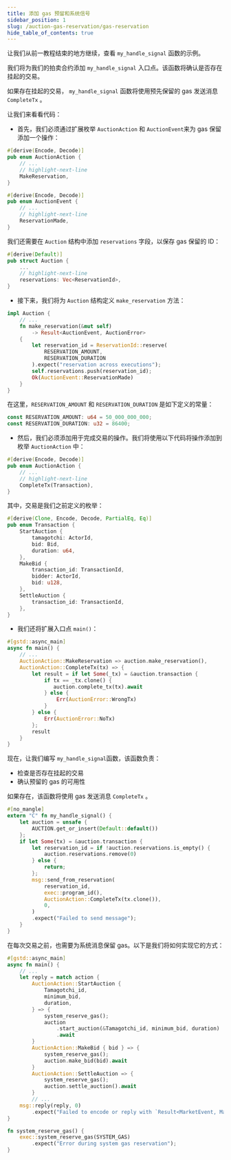 ```yaml
---
title: 添加 gas 预留和系统信号
sidebar_position: 1
slug: /auction-gas-reservation/gas-reservation
hide_table_of_contents: true
---
```


让我们从前一教程结束的地方继续，查看 `my_handle_signal` 函数的示例。

我们将为我们的拍卖合约添加 `my_handle_signal` 入口点。该函数将确认是否存在挂起的交易。

如果存在挂起的交易， `my_handle_signal` 函数将使用预先保留的 gas 发送消息 `CompleteTx` 。

让我们来看看代码：

- 首先，我们必须通过扩展枚举 `AuctionAction` 和 `AuctionEvent`来为 gas 保留添加一个操作：

```rust
#[derive(Encode, Decode)]
pub enum AuctionAction {
    // ...
    // highlight-next-line
    MakeReservation,
}

#[derive(Encode, Decode)]
pub enum AuctionEvent {
    // ...
    // highlight-next-line
    ReservationMade,
}
```

我们还需要在 `Auction` 结构中添加 `reservations` 字段，以保存 gas 保留的 ID：

```rust
#[derive(Default)]
pub struct Auction {
    ...
    // highlight-next-line
    reservations: Vec<ReservationId>,
}
```

- 接下来，我们将为 `Auction` 结构定义 `make_reservation` 方法：

```rust
impl Auction {
    // ...
    fn make_reservation(&mut self)
        -> Result<AuctionEvent, AuctionError>
    {
        let reservation_id = ReservationId::reserve(
            RESERVATION_AMOUNT,
            RESERVATION_DURATION
        ).expect("reservation across executions");
        self.reservations.push(reservation_id);
        Ok(AuctionEvent::ReservationMade)
    }
}
```

在这里，`RESERVATION_AMOUNT` 和 `RESERVATION_DURATION` 是如下定义的常量：

```rust
const RESERVATION_AMOUNT: u64 = 50_000_000_000;
const RESERVATION_DURATION: u32 = 86400;
```

- 然后，我们必须添加用于完成交易的操作。我们将使用以下代码将操作添加到枚举 `AuctionAction` 中：

```rust
#[derive(Encode, Decode)]
pub enum AuctionAction {
    // ...
    // highlight-next-line
    CompleteTx(Transaction),
}
```

其中，交易是我们之前定义的枚举：

```rust
#[derive(Clone, Encode, Decode, PartialEq, Eq)]
pub enum Transaction {
    StartAuction {
        tamagotchi: ActorId,
        bid: Bid,
        duration: u64,
    },
    MakeBid {
        transaction_id: TransactionId,
        bidder: ActorId,
        bid: u128,
    },
    SettleAuction {
        transaction_id: TransactionId,
    },
}
```

- 我们还将扩展入口点 `main()`：

```rust
#[gstd::async_main]
async fn main() {
    // ...
    AuctionAction::MakeReservation => auction.make_reservation(),
    AuctionAction::CompleteTx(tx) => {
        let result = if let Some(_tx) = &auction.transaction {
            if tx == _tx.clone() {
               auction.complete_tx(tx).await
            } else {
                Err(AuctionError::WrongTx)
            }
        } else {
            Err(AuctionError::NoTx)
        };
        result
    }
}
```

现在，让我们编写 `my_handle_signal`函数，该函数负责：

- 检查是否存在挂起的交易
- 确认预留的 gas 的可用性

如果存在，该函数将使用 gas 发送消息 `CompleteTx` 。

```rust
#[no_mangle]
extern "C" fn my_handle_signal() {
    let auction = unsafe {
        AUCTION.get_or_insert(Default::default())
    };
    if let Some(tx) = &auction.transaction {
        let reservation_id = if !auction.reservations.is_empty() {
            auction.reservations.remove(0)
        } else {
            return;
        };
        msg::send_from_reservation(
            reservation_id,
            exec::program_id(),
            AuctionAction::CompleteTx(tx.clone()),
            0,
        )
        .expect("Failed to send message");
    }
}
```

在每次交易之前，也需要为系统消息保留 gas。以下是我们将如何实现它的方式：

```rust
#[gstd::async_main]
async fn main() {
    // ...
    let reply = match action {
        AuctionAction::StartAuction {
            Tamagotchi_id,
            minimum_bid,
            duration,
        } => {
            system_reserve_gas();
            auction
                .start_auction(&Tamagotchi_id, minimum_bid, duration)
                .await
        }
        AuctionAction::MakeBid { bid } => {
            system_reserve_gas();
            auction.make_bid(bid).await
        }
        AuctionAction::SettleAuction => {
            system_reserve_gas();
            auction.settle_auction().await
        }
        // ...
    msg::reply(reply, 0)
        .expect("Failed to encode or reply with `Result<MarketEvent, MarketErr>`");
}

fn system_reserve_gas() {
    exec::system_reserve_gas(SYSTEM_GAS)
        .expect("Error during system gas reservation");
}
```
